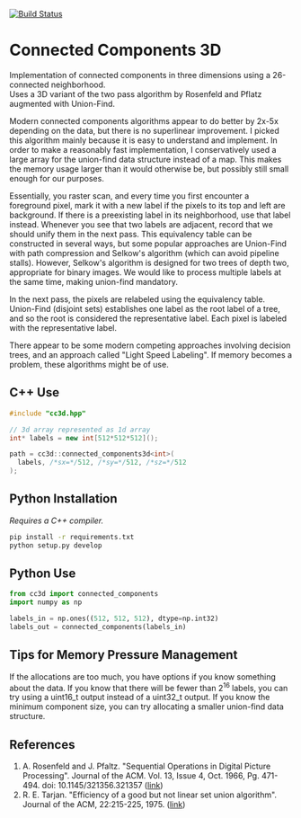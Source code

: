 [![Build Status](https://travis-ci.org/seung-lab/connected-components-3d.svg?branch=master)](https://travis-ci.org/seung-lab/connected-components-3d)

Connected Components 3D
=======================

Implementation of connected components in three dimensions using a 26-connected neighborhood.  
Uses a 3D variant of the two pass algorithm by Rosenfeld and Pflatz augmented with Union-Find.

Modern connected components algorithms appear to  do better by 2x-5x depending on the data, but there is
no superlinear improvement. I picked this algorithm mainly because it is easy to understand and implement. In order to make a reasonably fast implementation, I conservatively used a large array for the union-find data structure instead of a map. This makes the memory usage larger than it would otherwise be, but possibly still small enough for our purposes.

Essentially, you raster scan, and every time you first encounter a foreground pixel, mark it with a new label if the pixels to its top and left are background. If there is a preexisting label in its neighborhood, use that label instead. Whenever you see that two labels are adjacent, record that we should unify them in the next pass. This equivalency table can be constructed in several ways, but some popular approaches are Union-Find with path compression and Selkow's algorithm (which can avoid pipeline stalls). However, Selkow's algorithm is designed for two trees of depth two, appropriate for binary images. We would like to process multiple labels at the same time, making union-find mandatory.

In the next pass, the pixels are relabeled using the equivalency table. Union-Find (disjoint sets) establishes one label as the root label of a tree, and so the root is considered the representative label. Each pixel is labeled with the representative label.
 
There appear to be some modern competing approaches involving decision trees, and an approach called "Light Speed Labeling". If memory becomes a problem, these algorithms might be of use.


## C++ Use 

```cpp
#include "cc3d.hpp"

// 3d array represented as 1d array
int* labels = new int[512*512*512](); 

path = cc3d::connected_components3d<int>(
  labels, /*sx=*/512, /*sy=*/512, /*sz=*/512
);
```

## Python Installation

*Requires a C++ compiler.*

```bash
pip install -r requirements.txt
python setup.py develop
```

## Python Use

```python
from cc3d import connected_components
import numpy as np

labels_in = np.ones((512, 512, 512), dtype=np.int32)
labels_out = connected_components(labels_in)
```

## Tips for Memory Pressure Management

If the allocations are too much, you have options if you know something about the data. If you know that there will be fewer than 2<sup>16</sup> labels, you can try using a uint16_t output instead of a uint32_t output. If you know the minimum component size, you can try allocating a smaller union-find data structure.

## References

1. A. Rosenfeld and J. Pfaltz. "Sequential Operations in Digital Picture Processing". Journal of the ACM. Vol. 13, Issue 4, Oct. 1966, Pg. 471-494. doi: 10.1145/321356.321357 ([link](https://dl.acm.org/citation.cfm?id=321357))
2. R. E. Tarjan. "Efficiency of a good but not linear set union algorithm". Journal of the ACM, 22:215-225, 1975. ([link](https://dl.acm.org/citation.cfm?id=321884))